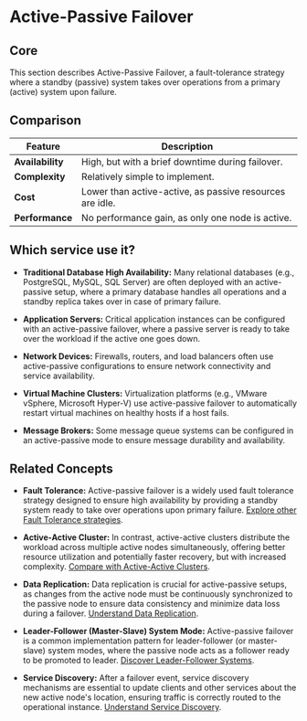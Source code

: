 # Active-Passive Failover

## Core

This section describes Active-Passive Failover, a fault-tolerance strategy where a standby (passive) system takes over operations from a primary (active) system upon failure.

## Comparison

| Feature | Description |
|---|---|
| **Availability** | High, but with a brief downtime during failover. |
| **Complexity** | Relatively simple to implement. |
| **Cost** | Lower than active-active, as passive resources are idle. |
| **Performance** | No performance gain, as only one node is active. |

## Which service use it?



-   **Traditional Database High Availability:** Many relational databases (e.g., PostgreSQL, MySQL, SQL Server) are often deployed with an active-passive setup, where a primary database handles all operations and a standby replica takes over in case of primary failure.

-   **Application Servers:** Critical application instances can be configured with an active-passive failover, where a passive server is ready to take over the workload if the active one goes down.

-   **Network Devices:** Firewalls, routers, and load balancers often use active-passive configurations to ensure network connectivity and service availability.

-   **Virtual Machine Clusters:** Virtualization platforms (e.g., VMware vSphere, Microsoft Hyper-V) use active-passive failover to automatically restart virtual machines on healthy hosts if a host fails.

-   **Message Brokers:** Some message queue systems can be configured in an active-passive mode to ensure message durability and availability.

## Related Concepts

-   **Fault Tolerance:** Active-passive failover is a widely used fault tolerance strategy designed to ensure high availability by providing a standby system ready to take over operations upon primary failure. [Explore other Fault Tolerance strategies](../README.md).

-   **Active-Active Cluster:** In contrast, active-active clusters distribute the workload across multiple active nodes simultaneously, offering better resource utilization and potentially faster recovery, but with increased complexity. [Compare with Active-Active Clusters](../active-active-cluster/README.md).

-   **Data Replication:** Data replication is crucial for active-passive setups, as changes from the active node must be continuously synchronized to the passive node to ensure data consistency and minimize data loss during a failover. [Understand Data Replication](../../data-replication/README.md).

-   **Leader-Follower (Master-Slave) System Mode:** Active-passive failover is a common implementation pattern for leader-follower (or master-slave) system modes, where the passive node acts as a follower ready to be promoted to leader. [Discover Leader-Follower Systems](../../system-mode/master-slave/README.md).

-   **Service Discovery:** After a failover event, service discovery mechanisms are essential to update clients and other services about the new active node's location, ensuring traffic is correctly routed to the operational instance. [Understand Service Discovery](../../service-discovery/README.md).
